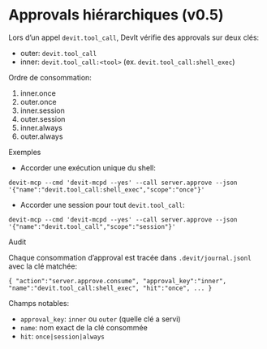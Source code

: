 # Approvals hiérarchiques (v0.5)

Lors d’un appel `devit.tool_call`, DevIt vérifie des approvals sur deux clés:

- outer: `devit.tool_call`
- inner: `devit.tool_call:<tool>` (ex. `devit.tool_call:shell_exec`)

Ordre de consommation:

1) inner.once
2) outer.once
3) inner.session
4) outer.session
5) inner.always
6) outer.always

Exemples

- Accorder une exécution unique du shell:

```
devit-mcp --cmd 'devit-mcpd --yes' --call server.approve --json '{"name":"devit.tool_call:shell_exec","scope":"once"}'
```

- Accorder une session pour tout `devit.tool_call`:

```
devit-mcp --cmd 'devit-mcpd --yes' --call server.approve --json '{"name":"devit.tool_call","scope":"session"}'
```

Audit

Chaque consommation d’approval est tracée dans `.devit/journal.jsonl` avec la clé matchée:

```
{ "action":"server.approve.consume", "approval_key":"inner", "name":"devit.tool_call:shell_exec", "hit":"once", ... }
```

Champs notables:

- `approval_key`: `inner` ou `outer` (quelle clé a servi)
- `name`: nom exact de la clé consommée
- `hit`: `once|session|always`

